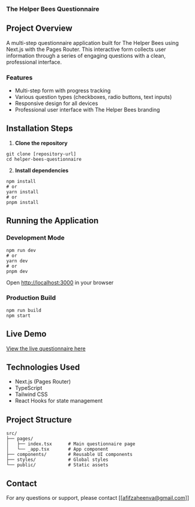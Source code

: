 

### The Helper Bees Questionnaire

## Project Overview

A multi-step questionnaire application built for The Helper Bees using Next.js with the Pages Router. This interactive form collects user information through a series of engaging questions with a clean, professional interface.

### Features

- Multi-step form with progress tracking
- Various question types (checkboxes, radio buttons, text inputs)
- Responsive design for all devices
- Professional user interface with The Helper Bees branding


## Installation Steps

1. **Clone the repository**

```shellscript
git clone [repository-url]
cd helper-bees-questionnaire
```


2. **Install dependencies**

```shellscript
npm install
# or
yarn install
# or
pnpm install
```




## Running the Application

### Development Mode

```shellscript
npm run dev
# or
yarn dev
# or
pnpm dev
```

Open [http://localhost:3000](http://localhost:3000) in your browser

### Production Build

```shellscript
npm run build
npm start
```

## Live Demo

[View the live questionnaire here](https://v0-build-the-project-lac.vercel.app/)


## Technologies Used

- Next.js (Pages Router)
- TypeScript
- Tailwind CSS
- React Hooks for state management


## Project Structure

```plaintext
src/
├── pages/
│   ├── index.tsx      # Main questionnaire page
│   └── _app.tsx       # App component
├── components/        # Reusable UI components
├── styles/            # Global styles
└── public/            # Static assets
```

## Contact

For any questions or support, please contact [[afifzaheenva@gmail.com]]